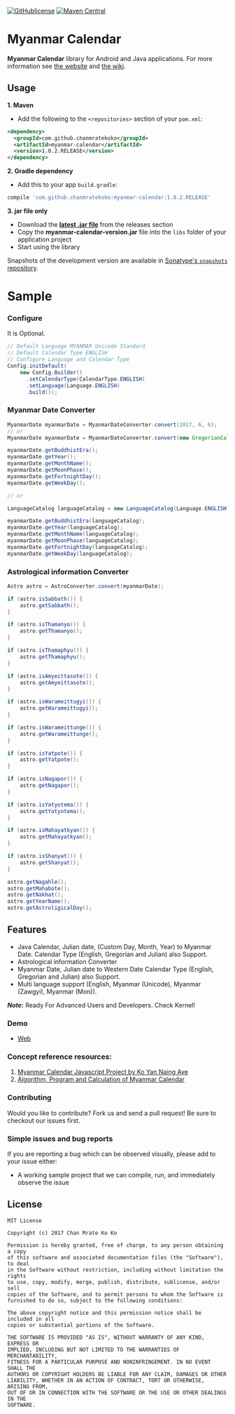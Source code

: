 [![GitHublicense](https://img.shields.io/github/license/mashape/apistatus.svg)](https://github.com/chanmratekoko/mmcalendar/blob/master/LICENSE) [![Maven Central](https://img.shields.io/badge/Maven--Central-1.0.2.RELEASE-blue.svg)](https://search.maven.org/remote_content?g=com.github.chanmratekoko&a=myanmar-calendar&v=LATEST)

# Myanmar Calendar
**Myanmar Calendar** library for Android and Java applications.
For more information see [the website][1] and [the wiki][2].

Usage
-----

**1. Maven**
- Add the following to the `<repositories>` section of your `pom.xml`:

```xml
<dependency>
  <groupId>com.github.chanmratekoko</groupId>
  <artifactId>myanmar-calendar</artifactId>
  <version>1.0.2.RELEASE</version>
</dependency>
```

**2. Gradle dependency**
  -  Add this to your app `build.gradle`:

```gradle
compile 'com.github.chanmratekoko:myanmar-calendar:1.0.2.RELEASE'
```

**3. jar file only**
- Download the [**latest .jar file**][3] from the
releases section
- Copy the **myanmar-calendar-version.jar** file into the `libs` folder of your application project
- Start using the library


Snapshots of the development version are available in [Sonatype's `snapshots` repository][snap].


# Sample

### Configure
It is Optional.

```java
// Default Language MYANMAR Unicode Standard
// Default Calendar Type ENGLISH
// Configure Language and Calendar Type
Config.initDefault(
    new Config.Builder()
      .setCalendarType(CalendarType.ENGLISH)
      .setLanguage(Language.ENGLISH)
      .build());
```

### Myanmar Date Converter

```java
MyanmarDate myanmarDate = MyanmarDateConverter.convert(2017, 6, 6);
// or
MyanmarDate myanmarDate = MyanmarDateConverter.convert(new GregorianCalendar());

myanmarDate.getBuddhistEra();
myanmarDate.getYear();
myanmarDate.getMonthName();
myanmarDate.getMoonPhase();
myanmarDate.getFortnightDay();
myanmarDate.getWeekDay();

// or

LanguageCatalog languageCatalog = new LanguageCatalog(Language.ENGLISH);

myanmarDate.getBuddhistEra(languageCatalog);
myanmarDate.getYear(languageCatalog);
myanmarDate.getMonthName(languageCatalog);
myanmarDate.getMoonPhase(languageCatalog);
myanmarDate.getFortnightDay(languageCatalog);
myanmarDate.getWeekDay(languageCatalog);

```

### Astrological information Converter

```java
Astro astro = AstroConverter.convert(myanmarDate);

if (astro.isSabbath()) {
	astro.getSabbath();
}

if (astro.isThamanyo()) {
	astro.getThamanyo();
}

if (astro.isThamaphyu()) {
	astro.getThamaphyu();
}

if (astro.isAmyeittasote()) {
	astro.getAmyeittasote();
}

if (astro.isWarameittugyi()) {
	astro.getWarameittugyi();
}

if (astro.isWarameittunge()) {
	astro.getWarameittunge();
}

if (astro.isYatpote()) {
	astro.getYatpote();
}

if (astro.isNagapor()) {
	astro.getNagapor();
}

if (astro.isYatyotema()) {
	astro.getYatyotema();
}

if (astro.isMahayatkyan()) {
	astro.getMahayatkyan();
}

if (astro.isShanyat()) {
	astro.getShanyat();
}

astro.getNagahle();
astro.getMahabote();
astro.getNakhat();
astro.getYearName();		
astro.getAstroligicalDay();
```

## Features
* Java Calendar, Julian date, (Custom Day, Month, Year) to Myanmar Date. Calendar Type (English, Gregorian and Julian) also Support.
* Astrological information Converter
* Myanmar Date, Julian date to Western Date
Calendar Type (English, Gregorian and Julian) also Support.
* Multi language support (English, Myanmar (Unicode), Myanmar (Zawgyi), Myanmar (Mon)).

***Note:*** Ready For Advanced Users and Developers. Check Kernel!

### Demo
- [Web](http://mc1500.com/)

### Concept reference resources:
1. [Myanmar Calendar Javascript Project by Ko Yan Naing Aye](https://github.com/yan9a/mcal)
2. [Algorithm, Program and Calculation of Myanmar Calendar](http://cool-emerald.blogspot.sg/2013/06/algorithm-program-and-calculation-of.html)

### Contributing

Would you like to contribute? Fork us and send a pull request! Be sure to checkout our issues first.

### Simple issues and bug reports

If you are reporting a bug which can be observed visually, please add to your issue either:
* A working sample project that we can compile, run, and immediately observe the issue

## License
```
MIT License

Copyright (c) 2017 Chan Mrate Ko Ko

Permission is hereby granted, free of charge, to any person obtaining a copy
of this software and associated documentation files (the "Software"), to deal
in the Software without restriction, including without limitation the rights
to use, copy, modify, merge, publish, distribute, sublicense, and/or sell
copies of the Software, and to permit persons to whom the Software is
furnished to do so, subject to the following conditions:

The above copyright notice and this permission notice shall be included in all
copies or substantial portions of the Software.

THE SOFTWARE IS PROVIDED "AS IS", WITHOUT WARRANTY OF ANY KIND, EXPRESS OR
IMPLIED, INCLUDING BUT NOT LIMITED TO THE WARRANTIES OF MERCHANTABILITY,
FITNESS FOR A PARTICULAR PURPOSE AND NONINFRINGEMENT. IN NO EVENT SHALL THE
AUTHORS OR COPYRIGHT HOLDERS BE LIABLE FOR ANY CLAIM, DAMAGES OR OTHER
LIABILITY, WHETHER IN AN ACTION OF CONTRACT, TORT OR OTHERWISE, ARISING FROM,
OUT OF OR IN CONNECTION WITH THE SOFTWARE OR THE USE OR OTHER DEALINGS IN THE
SOFTWARE.
```

[1]: https://chanmratekoko.github.io/mmcalendar/
[2]: https://github.com/chanmratekoko/mmcalendar/wiki
[3]: https://search.maven.org/remote_content?g=com.github.chanmratekoko&a=myanmar-calendar&v=LATEST

[snap]: https://oss.sonatype.org/content/repositories/snapshots/
